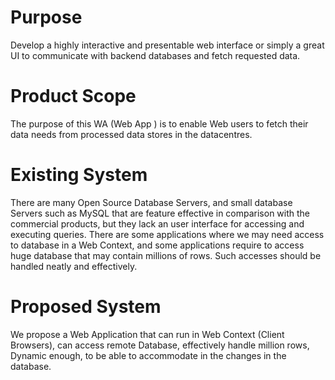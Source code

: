 Purpose 
=======
Develop a highly interactive and presentable web interface or simply a great UI to communicate with backend databases and fetch requested data.

Product Scope 
=============
The purpose of this WA (Web App ) is to enable Web users to fetch their data needs from processed data stores in the datacentres.

Existing System
===============
There are many Open Source Database Servers, and small database Servers such as MySQL that are feature effective in comparison with the commercial products, but they lack an user interface for accessing and executing queries. 
There are some applications where we may need access to database in a Web Context, and some applications require to access huge database that may contain millions of rows. Such accesses should be handled neatly and effectively.

Proposed System
===============
We propose a Web Application that can run in Web Context (Client Browsers), can access remote Database, effectively handle million rows, Dynamic enough, to be able to accommodate in the changes in the database.
